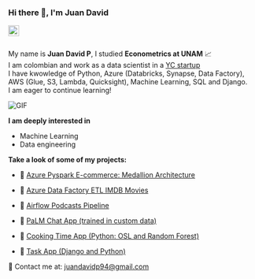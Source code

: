 ### Hi there 👋, I'm Juan David 

<a href="https://www.linkedin.com/in/juan-penaranda/">
  <img align="left" alt="Juan David's LinkdeIn" width="22px" src="https://cdn.jsdelivr.net/npm/simple-icons@v3/icons/linkedin.svg" />
</a>
<br />
<br />

My name is **Juan David P**, I studied  **Econometrics at UNAM** 📈 <br />
I am colombian and work as a data scientist in a <a href="https://www.ycombinator.com/companies">YC startup</a> 
 <br /> I have kwowledge of Python, Azure (Databricks, Synapse, Data Factory), AWS (Glue, S3, Lambda, Quicksight), Machine Learning, SQL and Django.
<br /> I am eager to continue learning!


  <img align="center" alt="GIF" src="https://media.giphy.com/media/4rZA5D22301iMgrUNd/giphy.gif" /> 
 
<br />


**I am deeply interested in**

-  Machine Learning 
-  Data engineering


**Take a look of some of my projects:**

- 🧊 <a href="https://github.com/juandavidp9/ecommerce-medallion"> Azure Pyspark E-commerce: Medallion Architecture</a>

- 🧊 <a href="https://github.com/juandavidp9/Azure_imdb-etl"> Azure Data Factory ETL IMDB Movies</a>

- 🧊 <a href="https://github.com/juandavidp9/airflow_podcasts_etl"> Airflow Podcasts Pipeline</a>
 
- 🧊 <a href="https://ley2300.streamlit.app/">PaLM Chat App (trained in custom data)</a>
  
- 🧊 <a href="https://juandavidp9-ds4app-main-c0tgp1.streamlit.app/">Cooking Time App (Python: OSL and Random Forest)</a> 

- 🧊 <a href="https://github.com/juandavidp9/TaskApp">Task App (Django and Python)</a> 

📧 Contact me at:   juandavidp94@gmail.com

